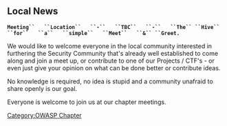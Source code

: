 ## Local News

**`Meeting``   ``Location``   ``-``   ``TBC``   ``-``   ``The``
 ``Hive``   ``for``   ``a``   ``simple``   ``Meet``   ``&``
 ``Greet.`**

We would like to welcome everyone in the local community interested in
furthering the Security Community that's already well established to
come along and join a meet up, or contribute to one of our Projects /
CTF's - or even just give your opinion on what can be done better or
contribute ideas.

No knowledge is required, no idea is stupid and a community unafraid to
share openly is our goal.

Everyone is welcome to join us at our chapter meetings.

[Category:OWASP Chapter](Category:OWASP_Chapter "wikilink")